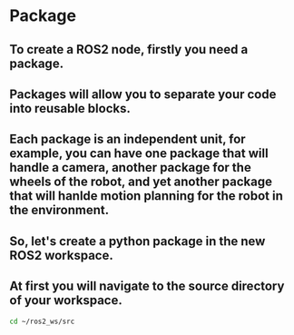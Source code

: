 # Package
## To create a ROS2 node, firstly you need a package.
## Packages will allow you to separate your code into reusable blocks.
## Each package is an independent unit, for example, you can have one package that will handle a camera, another package for the wheels of the robot, and yet another package that will hanlde motion planning for the robot in the environment. 
## So, let's create a python package in the new ROS2 workspace. 
## At first you will navigate to the source directory of your workspace. 
```bash
cd ~/ros2_ws/src
```

